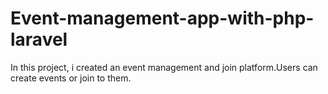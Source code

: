 # Event-management-app-with-php-laravel
In this project, i created an event management and join platform.Users can create events or join to them.
